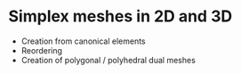 # Simplex meshes in 2D and 3D

- Creation from canonical elements
- Reordering
- Creation of polygonal / polyhedral dual meshes
